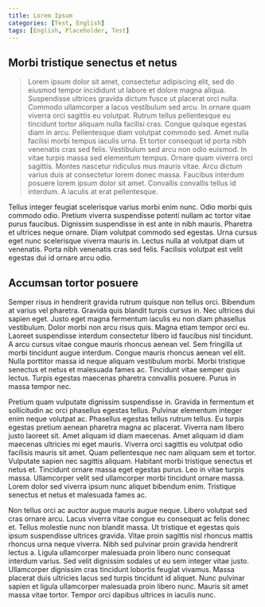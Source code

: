```yaml
---
title: Lorem Ipsum
categories: [Test, English]
tags: [English, Placeholder, Test]
---
```


## Morbi tristique senectus et netus

> Lorem ipsum dolor sit amet, consectetur adipiscing elit, sed do eiusmod tempor incididunt ut labore et dolore magna aliqua. Suspendisse ultrices gravida dictum fusce ut placerat orci nulla. Commodo ullamcorper a lacus vestibulum sed arcu. In ornare quam viverra orci sagittis eu volutpat. Rutrum tellus pellentesque eu tincidunt tortor aliquam nulla facilisi cras. Congue quisque egestas diam in arcu. Pellentesque diam volutpat commodo sed. Amet nulla facilisi morbi tempus iaculis urna. Et tortor consequat id porta nibh venenatis cras sed felis. Vestibulum sed arcu non odio euismod. In vitae turpis massa sed elementum tempus. Ornare quam viverra orci sagittis. Montes nascetur ridiculus mus mauris vitae. Arcu dictum varius duis at consectetur lorem donec massa. Faucibus interdum posuere lorem ipsum dolor sit amet. Convallis convallis tellus id interdum. A iaculis at erat pellentesque.

Tellus integer feugiat scelerisque varius morbi enim nunc. Odio morbi quis commodo odio. Pretium viverra suspendisse potenti nullam ac tortor vitae purus faucibus. Dignissim suspendisse in est ante in nibh mauris. Pharetra et ultrices neque ornare. Diam volutpat commodo sed egestas. Urna cursus eget nunc scelerisque viverra mauris in. Lectus nulla at volutpat diam ut venenatis. Porta nibh venenatis cras sed felis. Facilisis volutpat est velit egestas dui id ornare arcu odio.

## Accumsan tortor posuere

Semper risus in hendrerit gravida rutrum quisque non tellus orci. Bibendum at varius vel pharetra. Gravida quis blandit turpis cursus in. Nec ultrices dui sapien eget. Justo eget magna fermentum iaculis eu non diam phasellus vestibulum. Dolor morbi non arcu risus quis. Magna etiam tempor orci eu. Laoreet suspendisse interdum consectetur libero id faucibus nisl tincidunt. A arcu cursus vitae congue mauris rhoncus aenean vel. Sem fringilla ut morbi tincidunt augue interdum. Congue mauris rhoncus aenean vel elit. Nulla porttitor massa id neque aliquam vestibulum morbi. Morbi tristique senectus et netus et malesuada fames ac. Tincidunt vitae semper quis lectus. Turpis egestas maecenas pharetra convallis posuere. Purus in massa tempor nec.

Pretium quam vulputate dignissim suspendisse in. Gravida in fermentum et sollicitudin ac orci phasellus egestas tellus. Pulvinar elementum integer enim neque volutpat ac. Phasellus egestas tellus rutrum tellus. Eu turpis egestas pretium aenean pharetra magna ac placerat. Viverra nam libero justo laoreet sit. Amet aliquam id diam maecenas. Amet aliquam id diam maecenas ultricies mi eget mauris. Viverra orci sagittis eu volutpat odio facilisis mauris sit amet. Quam pellentesque nec nam aliquam sem et tortor. Vulputate sapien nec sagittis aliquam. Habitant morbi tristique senectus et netus et. Tincidunt ornare massa eget egestas purus. Leo in vitae turpis massa. Ullamcorper velit sed ullamcorper morbi tincidunt ornare massa. Lorem dolor sed viverra ipsum nunc aliquet bibendum enim. Tristique senectus et netus et malesuada fames ac.

Non tellus orci ac auctor augue mauris augue neque. Libero volutpat sed cras ornare arcu. Lacus viverra vitae congue eu consequat ac felis donec et. Tellus molestie nunc non blandit massa. Ut tristique et egestas quis ipsum suspendisse ultrices gravida. Vitae proin sagittis nisl rhoncus mattis rhoncus urna neque viverra. Nibh sed pulvinar proin gravida hendrerit lectus a. Ligula ullamcorper malesuada proin libero nunc consequat interdum varius. Sed velit dignissim sodales ut eu sem integer vitae justo. Ullamcorper dignissim cras tincidunt lobortis feugiat vivamus. Massa placerat duis ultricies lacus sed turpis tincidunt id aliquet. Nunc pulvinar sapien et ligula ullamcorper malesuada proin libero nunc. Mauris sit amet massa vitae tortor. Tempor orci dapibus ultrices in iaculis nunc.
